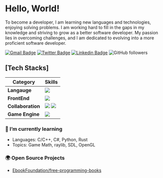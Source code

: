 #  Hello, World!

To become a developer, I am learning new languages and technologies, enjoying solving problems. I am working hard to fill in the gaps in my knowledge and striving to grow as a better software developer. My passion lies in overcoming challenges, and I am dedicated to evolving into a more proficient software developer.

[![Gmail Badge](https://img.shields.io/badge/-Gmail-d14836?style=flat-square&logo=Gmail&logoColor=white&link=mailto:parkdev640@gmail.com)](mailto:parkdev640@gmail.com)
[![Twitter Badge](https://img.shields.io/badge/-Twitter-1877f2?style=flat-square&logo=twitter&logoColor=white&link=https://twitter.com/Maldron640)](https://twitter.com/Maldron640)
[![Linkedin Badge](https://img.shields.io/badge/-LinkedIn-blue?style=flat-square&logo=Linkedin&logoColor=white&link=https://www.linkedin.com/in/%EC%A7%84%ED%98%95-%EB%B0%95-a6aa71296/)](https://www.linkedin.com/in/%EC%A7%84%ED%98%95-%EB%B0%95-a6aa71296/)
 <img alt="GitHub followers" src="https://img.shields.io/github/followers/maldron0309?style=social">


## [Tech Stacks]

| Category                    | Skills                                                                                                                                                                                                                                                                                                                                                                                                                                                                                                                                                                                                                                                                                                                                                                                                                                                                                                                                                                                                                                                                         |
| ----------------------- | ---------------------------------------------------------------------------------------------------------------------------------------------------------------------------------------------------------------------------------------------------------------------------------------------------------------------------------------------------------------------------------------------------------------------------------------------------------------------------------------------------------------------------------------------------------------------------------------------------------------------------------------------------------------------------------------------------------------------------------------------------------------------------------------------------------------------------------------------------------------------------------------------------------------------------------------------------------------------------------------------------------------------------------------------------------------------------- |
| **Langauge**            | <img src="https://skillicons.dev/icons?i=c,cpp,cs" />                                                                                                                                                                                                                                                                                                                                                                                                                                                                                                                                                                                                                                                                                                                                                                                                                                              |
| **FrontEnd**            | <img src="https://skillicons.dev/icons?i=html,css,js,svelte" />         |
| **Collaboration**             | <img src="https://skillicons.dev/icons?i=git" /> <img src="https://img.shields.io/badge/Trello-0052CC?style=for-the-badge&logo=Trello&logoColor=white">                                                                                                                                                                                                                                                                                                                                                                                                                                                                                                                           |
| **Game Engine**      | <img src="https://skillicons.dev/icons?i=unity,godot" />


### 🌱 I’m currently learning
- Languages: C/C++, C#, Python, Rust
- Topics: Game Math, raylib, SDL, OpenGL


### 🌍 Open Source Projects
- [EbookFoundation/free-programming-books](https://github.com/EbookFoundation/free-programming-books)

